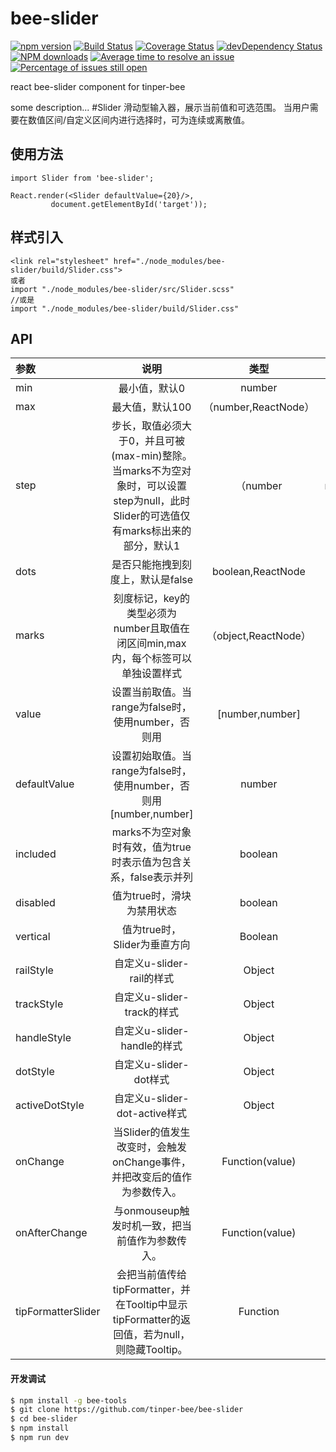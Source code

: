 # bee-slider

[![npm version](https://img.shields.io/npm/v/bee-slider.svg)](https://www.npmjs.com/package/bee-slider)
[![Build Status](https://img.shields.io/travis/tinper-bee/bee-slider/master.svg)](https://travis-ci.org/tinper-bee/bee-slider)
[![Coverage Status](https://coveralls.io/repos/github/tinper-bee/bee-slider/badge.svg?branch=master)](https://coveralls.io/github/tinper-bee/bee-slider?branch=master)
[![devDependency Status](https://img.shields.io/david/dev/tinper-bee/bee-slider.svg)](https://david-dm.org/tinper-bee/bee-slider#info=devDependencies)
[![NPM downloads](http://img.shields.io/npm/dm/bee-slider.svg?style=flat)](https://npmjs.org/package/bee-slider)
[![Average time to resolve an issue](http://isitmaintained.com/badge/resolution/tinper-bee/bee-slider.svg)](http://isitmaintained.com/project/tinper-bee/bee-slider "Average time to resolve an issue")
[![Percentage of issues still open](http://isitmaintained.com/badge/open/tinper-bee/bee-slider.svg)](http://isitmaintained.com/project/tinper-bee/bee-slider "Percentage of issues still open")


react bee-slider component for tinper-bee

some description...
#Slider
滑动型输入器，展示当前值和可选范围。
当用户需要在数值区间/自定义区间内进行选择时，可为连续或离散值。


## 使用方法

```
import Slider from 'bee-slider';

React.render(<Slider defaultValue={20}/>,
         document.getElementById('target'));
```

## 样式引入
```
<link rel="stylesheet" href="./node_modules/bee-slider/build/Slider.css">
或者
import "./node_modules/bee-slider/src/Slider.scss"
//或是
import "./node_modules/bee-slider/build/Slider.css"
```


## API
|参数|说明|类型|默认值|
|:--|:---:|:--:|---:|
|min|最小值，默认0|number|0|
|max|最大值，默认100|（number,ReactNode）|100|
|step|步长，取值必须大于0，并且可被(max-min)整除。当marks不为空对象时，可以设置step为null，此时Slider的可选值仅有marks标出来的部分，默认1|（number|null,ReactNode）|1|
|dots|是否只能拖拽到刻度上，默认是false|boolean,ReactNode|false|
|marks|刻度标记，key的类型必须为number且取值在闭区间min,max内，每个标签可以单独设置样式|（object,ReactNode）|{number:string|ReactNode}or{number:{style:object,label:string|ReactNode}}|
|value|设置当前取值。当range为false时，使用number，否则用|[number,number]|number|number[]|
|defaultValue|设置初始取值。当range为false时，使用number，否则用[number,number]|number|number[]|0or[0,0]|
|included|marks不为空对象时有效，值为true时表示值为包含关系，false表示并列|boolean|true|
|disabled|值为true时，滑块为禁用状态|boolean|false|
|vertical|值为true时，Slider为垂直方向|Boolean|false|
|railStyle|自定义u-slider-rail的样式|Object|
|trackStyle|自定义u-slider-track的样式|Object|
|handleStyle|自定义u-slider-handle的样式|Object|
|dotStyle|自定义u-slider-dot样式|Object|
|activeDotStyle|自定义u-slider-dot-active样式|Object|
|onChange|当Slider的值发生改变时，会触发onChange事件，并把改变后的值作为参数传入。|Function(value)|NOOP|
|onAfterChange|与onmouseup触发时机一致，把当前值作为参数传入。|Function(value)|NOOP|
|tipFormatterSlider|会把当前值传给tipFormatter，并在Tooltip中显示tipFormatter的返回值，若为null，则隐藏Tooltip。|Function|nullIDENTITY|
#### 开发调试

```sh
$ npm install -g bee-tools
$ git clone https://github.com/tinper-bee/bee-slider
$ cd bee-slider
$ npm install
$ npm run dev
```
